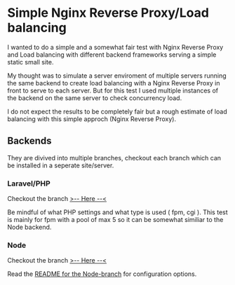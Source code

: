 # Simple Nginx Reverse Proxy/Load balancing

I wanted to do a simple and a somewhat fair test with Nginx Reverse Proxy and Load balancing with different backend frameworks serving a simple static small site.

My thought was to simulate a server enviroment of multiple servers running the same backend to create load balancing with a Nginx Reverse Proxy in front to serve to each
server. But for this test I used multiple instances of the backend on the same server to check concurrency load.

I do not expect the results to be completely fair but a rough estimate of load balancing with this simple approch (Nginx Reverse Proxy).

## Backends

They are divived into multiple branches, checkout each branch which can be installed in a seperate site/server.

### Laravel/PHP

Checkout the branch [>-- Here --<](https://github.com/fredrikspannar/nginx-simple-loadtest/tree/backend-laravel)

Be mindful of what PHP settings and what type is used ( fpm, cgi ). This test is mainly for fpm with a pool of max 5 so
it can be somewhat similiar to the Node backend.

### Node

Checkout the branch [>-- Here --<](https://github.com/fredrikspannar/nginx-simple-loadtest/tree/backend-node)

Read the [README for the Node-branch](https://github.com/fredrikspannar/nginx-simple-loadtest/blob/backend-node/README.md) for configuration options.